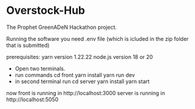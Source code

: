 # Overstock-Hub
The Prophet GreenADeN Hackathon project.

Running the software you need .env file (which is icluded in the zip folder that is submitted)

prerequisites:
    yarn version 1.22.22
    node.js version 18 or 20


- Open two terminals.
- run commands
    cd front
    yarn install
    yarn run dev
- in second terminal run
    cd server
    yarn install
    yarn start


now front is running in http://localhost:3000
server is running in http://localhost:5050
